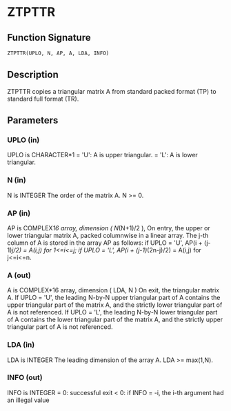 # ZTPTTR

## Function Signature

```fortran
ZTPTTR(UPLO, N, AP, A, LDA, INFO)
```

## Description


 ZTPTTR copies a triangular matrix A from standard packed format (TP)
 to standard full format (TR).

## Parameters

### UPLO (in)

UPLO is CHARACTER*1 = 'U': A is upper triangular. = 'L': A is lower triangular.

### N (in)

N is INTEGER The order of the matrix A. N >= 0.

### AP (in)

AP is COMPLEX*16 array, dimension ( N*(N+1)/2 ), On entry, the upper or lower triangular matrix A, packed columnwise in a linear array. The j-th column of A is stored in the array AP as follows: if UPLO = 'U', AP(i + (j-1)*j/2) = A(i,j) for 1<=i<=j; if UPLO = 'L', AP(i + (j-1)*(2n-j)/2) = A(i,j) for j<=i<=n.

### A (out)

A is COMPLEX*16 array, dimension ( LDA, N ) On exit, the triangular matrix A. If UPLO = 'U', the leading N-by-N upper triangular part of A contains the upper triangular part of the matrix A, and the strictly lower triangular part of A is not referenced. If UPLO = 'L', the leading N-by-N lower triangular part of A contains the lower triangular part of the matrix A, and the strictly upper triangular part of A is not referenced.

### LDA (in)

LDA is INTEGER The leading dimension of the array A. LDA >= max(1,N).

### INFO (out)

INFO is INTEGER = 0: successful exit < 0: if INFO = -i, the i-th argument had an illegal value

